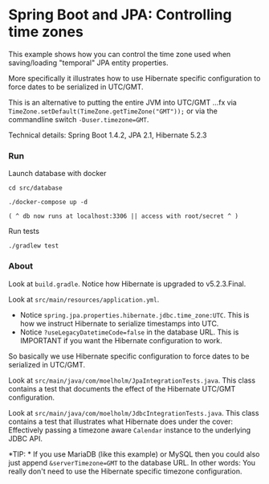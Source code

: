 # Spring Boot and JPA: Controlling time zones

This example shows how you can control the time zone used when saving/loading "temporal" JPA entity properties.

More specifically it illustrates how to use Hibernate specific configuration to force dates to be serialized in UTC/GMT.

This is an alternative to putting the entire JVM into UTC/GMT ...fx via `TimeZone.setDefault(TimeZone.getTimeZone("GMT"));` or via the commandline switch `-Duser.timezone=GMT`.

Technical details: Spring Boot 1.4.2, JPA 2.1, Hibernate 5.2.3

### Run

Launch database with docker

    cd src/database
    
    ./docker-compose up -d
    
    ( ^ db now runs at localhost:3306 || access with root/secret ^ )
    
Run tests

    ./gradlew test
    
    

### About
    
Look at `build.gradle`. Notice how Hibernate is upgraded to v5.2.3.Final.

Look at `src/main/resources/application.yml`.
 - Notice  `spring.jpa.properties.hibernate.jdbc.time_zone:UTC`. This is how we instruct Hibernate to serialize timestamps into UTC.
 - Notice `?useLegacyDatetimeCode=false` in the database URL. This is IMPORTANT if you want the Hibernate configuration to work.
 
So basically we use Hibernate specific configuration to force dates to be serialized in UTC/GMT.
 
Look at `src/main/java/com/moelholm/JpaIntegrationTests.java`. This class contains a test that documents the effect of the Hibernate UTC/GMT configuration.
 
Look at `src/main/java/com/moelholm/JdbcIntegrationTests.java`. This class contains a test that illustrates what Hibernate does under the cover: Effectively passing a timezone aware `Calendar` instance to the underlying JDBC API. 

*TIP: * If you use MariaDB (like this example) or MySQL then you could also just append `&serverTimezone=GMT` to the database URL. In other words: You really don't need to use the Hibernate specific timezone configuration.
